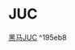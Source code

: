 # JUC
[黑马JUC](https://www.bilibili.com/video/BV16J411h7Rd/?spm_id_from=333.337.search-card.all.click)  ^195eb8
